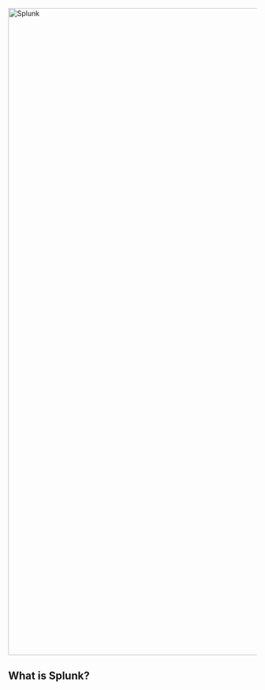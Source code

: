 <img width="1310" alt="Splunk" src="https://github.com/Chrstphrcrtr/Splunk/assets/156831678/bc294014-3d70-4a13-976a-c58a7ec34a41">

## What is Splunk? 
